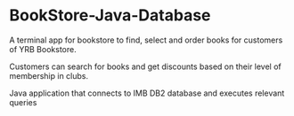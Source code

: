 # BookStore-Java-Database
A terminal app for bookstore to find, select and order books for customers of YRB Bookstore.

Customers can search for books and get discounts based on their level of membership in clubs.

Java application that connects to IMB DB2 database and executes relevant queries
